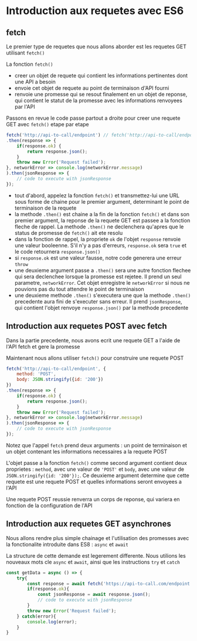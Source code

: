 # Introduction aux requetes avec ES6

## fetch

Le premier type de requetes que nous allons aborder est les requetes GET utilisant `fetch()`

La fonction `fetch()`

- creer un objet de requete qui contient les informations pertinentes dont une API a besoin
- envoie cet objet de requete au point de terminaison d'API fourni
- renvoie une promesse qui se resout finalement en un objet de reponse, qui contient le statut de la promesse avec les informations renvoyees par l'API

Passons en revue le code passe partout a droite pour creer une requete GET avec `fetch()` etape par etape

```js
fetch('http://api-to-call/endpoint') // fetch('http://api-to-call/endpoint, {cache: 'no-cache'})
.then(response => {
    if(response.ok) {
        return response.json();
    }
    throw new Error('Request failed');
}, networkError => console.log(networkError.message)
).then(jsonResponse => {
    // code to execute with jsonResponse
});
```

- tout d'abord, appelez la fonction `fetch()` et transmettez-lui une URL sous forme de chaine pour le premier argument, determinant le point de terminaison de la requete
- la methode `.then()` est chaine a la fin de la fonction `fetch()` et dans son premier argument, la reponse de la requete GET est passee a la fonction fleche de rappel. La methode `.then()` ne declenchera qu'apres que le status de promesse de `fetch()` ait ete resolu
- dans la fonction de rappel, la propriete `ok` de l'objet `response` renvoie une valeur booleenne. S'il n'y a pas d'erreurs, `response.ok` sera `true` et le code retournera `response.json()`
- si `response.ok` est une valeur fausse, notre code generera une erreur `throw`
- une deuxieme argument passe a `.then()` sera une autre fonction flechee qui sera declenchee lorsque la promesse est rejetee. Il prend un seul parametre, `networkError`. Cet objet enregistre le `networkError` si nous ne pouvions pas du tout attendre le point de terminaison
- une deuxieme methode `.then()` s'executera une que la methode `.then()` precedente aura fini de s'executer sans erreur. Il prend `jsonResponse`, qui contient l'objet renvoye `response.json()` par la methode precedente

## Introduction aux requetes POST avec fetch

Dans la partie precedente, nous avons ecrit une requete GET a l'aide de l'API fetch et gere la promesse

Maintenant nous allons utiliser `fetch()` pour construire une requete POST

```js
fetch('http://api-to-call/endpoint', {
    method: 'POST',
    body: JSON.stringify({id: '200'})
})
.then(response => {
    if(response.ok) {
        return response.json();
    }
    throw new Error('Request failed');
}, networkError => console.log(networkError.message)
).then(jsonResponse => {
    // code to execute with jsonResponse
});
```

Notez que l'appel `fetch` prend deux arguments : un point de terminaison et un objet contenant les informations necessaires a la requete POST

L'objet passe a la fonction `fetch()` comme second argument contient deux proprietes : `method`, avec une valeur de `'POST'` et `body`, avec une valeur de `JSON.stringify({id: '200'});`. Ce deuxieme argument determine que cette requete est une requete POST et quelles informations seront envoyees a l'API

Une requete POST reussie renverra un corps de reponse, qui variera en fonction de la configuration de l'API

## Introduction aux requetes GET asynchrones

Nous allons rendre plus simple chainage et l'utilisation des promesses avec la fonctionalite introduite dans ES8 : `async` et `await`

La structure de cette demande est legerement differente. Nous utilions les nouveaux mots cle `async` et `await`, ainsi que les instructions `try` et `catch`

```js
const getData = async () => {
    try{
        const response = await fetch('https://api-to-call.com/endpoint');
        if(response.ok){
            const jsonResponse = await response.json();
            // code to execute with jsonResponse
        }
        throw new Error('Request failed');
    } catch(error){
        console.log(error);
    }
}
```
